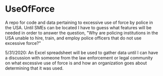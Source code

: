 # UseOfForce
A repo for code and data pertaining to excessive use of force by police in the USA.
Until SMEs can be located I have to guess what features will be needed in order to answer the question, "Why are policing institutions in the USA unable to hire, train, and employ police officers that do not use excessive force?"

5/31/2020: An Excel spreadsheet will be used to gather data until I can have a discussion with someone from the law enforcement or legal community on what excessive use of force is and how an organization goes about determining that it was used.


